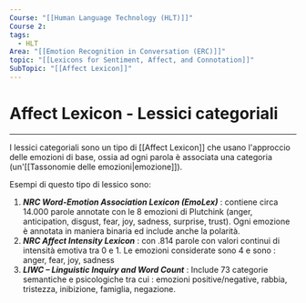 ```yaml
---
Course: "[[Human Language Technology (HLT)]]"
Course 2: 
tags:
  - HLT
Area: "[[Emotion Recognition in Conversation (ERC)]]"
topic: "[[Lexicons for Sentiment, Affect, and Connotation]]"
SubTopic: "[[Affect Lexicon]]"
---
```

# Affect Lexicon - Lessici categoriali
---
I lessici categoriali sono un tipo di [[Affect Lexicon]] che usano l'approccio delle emozioni di base, ossia ad ogni parola è associata una categoria (un'[[Tassonomie delle emozioni|emozione]]).

Esempi di questo tipo di lessico sono:
1. ***NRC Word-Emotion Association Lexicon (EmoLex)*** : contiene circa 14.000 parole annotate con le 8 emozioni di Plutchink (anger, anticipation, disgust, fear, joy, sadness, surprise, trust). Ogni emozione è annotata in maniera binaria ed include anche la polarità.
2. ***NRC Affect Intensity Lexicon*** : con .814 parole con valori continui di intensità emotiva tra 0 e 1. Le emozioni considerate sono 4 e sono : anger, fear, joy, sadness
3. ***LIWC – Linguistic Inquiry and Word Count*** : Include 73 categorie semantiche e psicologiche tra cui : emozioni positive/negative, rabbia, tristezza, inibizione, famiglia, negazione. 